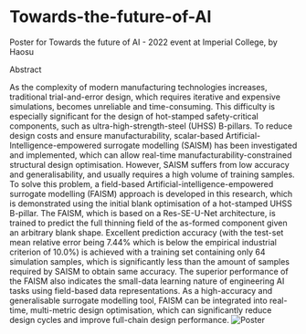 # Towards-the-future-of-AI
Poster for Towards the future of AI - 2022 event at Imperial College, by Haosu

Abstract

As the complexity of modern manufacturing technologies increases, traditional trial-and-error design, which requires iterative and expensive simulations, becomes unreliable and time-consuming. This difficulty is especially significant for the design of hot-stamped safety-critical components, such as ultra-high-strength-steel (UHSS) B-pillars. To reduce design costs and ensure manufacturability, scalar-based Artificial-Intelligence-empowered surrogate modelling (SAISM) has been investigated and implemented, which can allow real-time manufacturability-constrained structural design optimisation. However, SAISM suffers from low accuracy and generalisability, and usually requires a high volume of training samples. To solve this problem, a field-based Artificial-intelligence-empowered surrogate modelling (FAISM) approach is developed in this research, which is demonstrated using the initial blank optimisation of a hot-stamped UHSS B-pillar. The FAISM, which is based on a Res-SE-U-Net architecture, is trained to predict the full thinning field of the as-formed component given an arbitrary blank shape. Excellent prediction accuracy (with the test-set mean relative error being 7.44% which is below the empirical industrial criterion of 10.0%) is achieved with a training set containing only 64 simulation samples, which is significantly less than the amount of samples required by SAISM to obtain same accuracy. The superior performance of the FAISM also indicates the small-data learning nature of engineering AI tasks using field-based data representations. As a high-accuracy and generalisable surrogate modelling tool, FAISM can be integrated into real-time, multi-metric design optimisation, which can significantly reduce design cycles and improve full-chain design performance.
![Poster](https://user-images.githubusercontent.com/38147056/176317488-1cb9c46c-9672-4929-88e5-3b690eec1d22.png)
